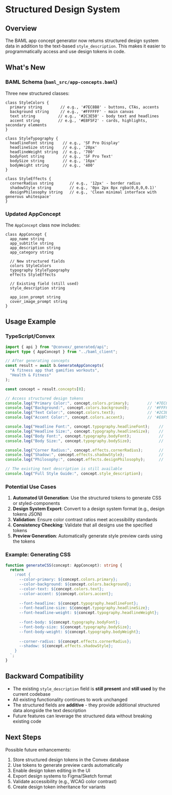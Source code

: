 # Structured Design System

## Overview

The BAML app concept generator now returns structured design system data in addition to the text-based `style_description`. This makes it easier to programmatically access and use design tokens in code.

## What's New

### BAML Schema (`baml_src/app-concepts.baml`)

Three new structured classes:

```baml
class StyleColors {
  primary string        // e.g., '#7EC8B8' - buttons, CTAs, accents
  background string     // e.g., '#FFFFFF' - main canvas
  text string          // e.g., '#2C3E50' - body text and headlines
  accent string        // e.g., '#E8F5F2' - cards, highlights, secondary elements
}

class StyleTypography {
  headlineFont string    // e.g., 'SF Pro Display'
  headlineSize string    // e.g., '28px'
  headlineWeight string  // e.g., '700'
  bodyFont string        // e.g., 'SF Pro Text'
  bodySize string        // e.g., '16px'
  bodyWeight string      // e.g., '400'
}

class StyleEffects {
  cornerRadius string       // e.g., '12px' - border radius
  shadowStyle string        // e.g., '0px 2px 8px rgba(0,0,0,0.1)'
  designPhilosophy string   // e.g., 'Clean minimal interface with generous whitespace'
}
```

### Updated AppConcept

The `AppConcept` class now includes:

```baml
class AppConcept {
  app_name string
  app_subtitle string
  app_description string
  app_category string
  
  // New structured fields
  colors StyleColors
  typography StyleTypography
  effects StyleEffects
  
  // Existing field (still used)
  style_description string
  
  app_icon_prompt string
  cover_image_prompt string
}
```

## Usage Example

### TypeScript/Convex

```typescript
import { api } from "@convex/_generated/api";
import type { AppConcept } from "../baml_client";

// After generating concepts
const result = await b.GenerateAppConcepts(
  "A fitness app that gamifies workouts",
  "Health & Fitness"
);

const concept = result.concepts[0];

// Access structured design tokens
console.log("Primary Color:", concept.colors.primary);        // '#7EC8B8'
console.log("Background:", concept.colors.background);        // '#FFFFFF'
console.log("Text Color:", concept.colors.text);              // '#2C3E50'
console.log("Accent Color:", concept.colors.accent);          // '#E8F5F2'

console.log("Headline Font:", concept.typography.headlineFont);    // 'SF Pro Display'
console.log("Headline Size:", concept.typography.headlineSize);    // '28px'
console.log("Body Font:", concept.typography.bodyFont);            // 'SF Pro Text'
console.log("Body Size:", concept.typography.bodySize);            // '16px'

console.log("Corner Radius:", concept.effects.cornerRadius);       // '12px'
console.log("Shadow:", concept.effects.shadowStyle);               // '0px 2px 8px rgba(0,0,0,0.1)'
console.log("Philosophy:", concept.effects.designPhilosophy);      // 'Clean minimal interface...'

// The existing text description is still available
console.log("Full Style Guide:", concept.style_description);
```

### Potential Use Cases

1. **Automated UI Generation**: Use the structured tokens to generate CSS or styled-components
2. **Design System Export**: Convert to a design system format (e.g., design tokens JSON)
3. **Validation**: Ensure color contrast ratios meet accessibility standards
4. **Consistency Checking**: Validate that all designs use the specified tokens
5. **Preview Generation**: Automatically generate style preview cards using the tokens

### Example: Generating CSS

```typescript
function generateCSS(concept: AppConcept): string {
  return `
    :root {
      --color-primary: ${concept.colors.primary};
      --color-background: ${concept.colors.background};
      --color-text: ${concept.colors.text};
      --color-accent: ${concept.colors.accent};
      
      --font-headline: ${concept.typography.headlineFont};
      --font-headline-size: ${concept.typography.headlineSize};
      --font-headline-weight: ${concept.typography.headlineWeight};
      
      --font-body: ${concept.typography.bodyFont};
      --font-body-size: ${concept.typography.bodySize};
      --font-body-weight: ${concept.typography.bodyWeight};
      
      --corner-radius: ${concept.effects.cornerRadius};
      --shadow: ${concept.effects.shadowStyle};
    }
  `;
}
```

## Backward Compatibility

- The existing `style_description` field is **still present** and **still used** by the current codebase
- All existing functionality continues to work unchanged
- The structured fields are **additive** - they provide additional structured data alongside the text description
- Future features can leverage the structured data without breaking existing code

## Next Steps

Possible future enhancements:

1. Store structured design tokens in the Convex database
2. Use tokens to generate preview cards automatically
3. Enable design token editing in the UI
4. Export design systems to Figma/Sketch format
5. Validate accessibility (e.g., WCAG color contrast)
6. Create design token inheritance for variants

